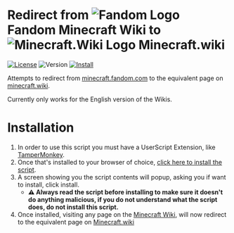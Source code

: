 # Redirect from ![Fandom Logo](https://icons.duckduckgo.com/ip2/www.fandom.com.ico) Fandom Minecraft Wiki to ![Minecraft.Wiki Logo](https://icons.duckduckgo.com/ip2/minecraft.wiki.ico) Minecraft.wiki
[![License](https://img.shields.io/github/license/NicholasDJM/RedirectFromFandomMinecraft?style=plastic)](https://github.com/NicholasDJM/RedirectFromFandomMinecraft/blob/main/LICENSE) ![Version](https://img.shields.io/github/package-json/v/NicholasDJM/RedirectFromFandomMinecraft/main?label=version&style=plastic) [![Install](https://img.shields.io/static/v1?label=&message=Click%20here%20to%20install&color=blue&style=plastic)](https://raw.githubusercontent.com/NicholasDJM/RedirectFromFandomMinecraft/main/redirectFromFandomMinecraft.user.js)


Attempts to redirect from [minecraft.fandom.com](https://minecraft.fandom.com) to the equivalent page on [minecraft.wiki](https://minecraft.wiki).

Currently only works for the English version of the Wikis.

# Installation
1. In order to use this script you must have a UserScript Extension, like [TamperMonkey](https://tampermonkey.net).
2. Once that's installed to your browser of choice, [click here to install the script](https://raw.githubusercontent.com/NicholasDJM/RedirectFromFandomMinecraft/main/redirectFromFandomMinecraft.user.js).
3. A screen showing you the script contents will popup, asking you if want to install, click install.
   - **:warning: Always read the script before installing to make sure it doesn't do anything malicious, if you do not understand what the script does, do not install this script.**
4. Once installed, visiting any page on the [Minecraft Wiki](https://minecraft.fandom.com/wiki/Minecraft_Wiki), will now redirect to the equivalent page on [Minecraft.wiki](https://minecraft.wiki)